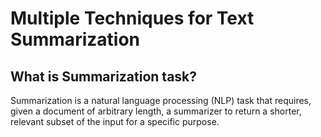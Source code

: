 # Multiple Techniques for Text Summarization
## **What is Summarization task?**
Summarization is a natural language processing (NLP) task that requires, given a document of arbitrary length, a summarizer to return a shorter, relevant subset of the input for a specific purpose.

